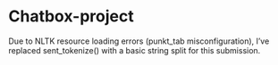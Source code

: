 # Chatbox-project
Due to NLTK resource loading errors (punkt_tab misconfiguration), I’ve replaced sent_tokenize() with a basic string split for this submission.
